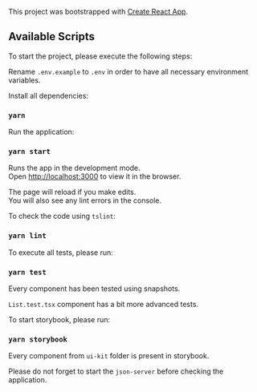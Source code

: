 This project was bootstrapped with [Create React App](https://github.com/facebook/create-react-app).

## Available Scripts

To start the project, please execute the following steps:

Rename `.env.example` to `.env` in order to have all necessary environment variables.

Install all dependencies:

### `yarn`

Run the application:

### `yarn start`

Runs the app in the development mode.<br>
Open [http://localhost:3000](http://localhost:3000) to view it in the browser.

The page will reload if you make edits.<br>
You will also see any lint errors in the console.

To check the code using `tslint`:

### `yarn lint`

To execute all tests, please run:

### `yarn test`

Every component has been tested using snapshots.

`List.test.tsx` component has a bit more advanced tests.

To start storybook, please run:

### `yarn storybook`

Every component from `ui-kit` folder is present in storybook.

Please do not forget to start the `json-server` before checking the application.
